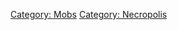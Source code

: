 [Category: Mobs](Category:_Mobs "wikilink") [Category:
Necropolis](Category:_Necropolis "wikilink")
